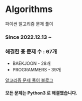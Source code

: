 # Algorithms
파이썬 알고리즘 문제 풀이
### Since 2022.12.13 ~
### 해결한 총 문제 수 : 67개
- BAEKJOON - 28개
- PROGRAMMERS - 39개

[알고리즘 문제 풀이 블로그](https://monzheld.tistory.com/category/%E2%8C%A8%EF%B8%8F%20Algorithms)
#### 모든 문제는 Python3 로 해결했습니다.
